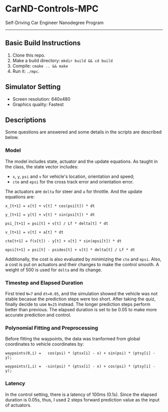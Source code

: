 # CarND-Controls-MPC
Self-Driving Car Engineer Nanodegree Program

---

## Basic Build Instructions

1. Clone this repo.
2. Make a build directory: `mkdir build && cd build`
3. Compile: `cmake .. && make`
4. Run it: `./mpc`.

## Simulator Setting

* Screen resolution: 640x480
* Graphics quality: Fastest

## Descriptions

Some questions are answered and some details in the scripts are described below.

### Model

The model includes state, actuator and the update equations. As taught in the class, the state vector includes:

* `x`, `y`, `psi` and `v` for vehicle's location, orientation and speed;
* `cte` and `epsi` for the cross track error and orientation error.

The actuators are `delta` for steer and `a` for throttle. And the update equations are:

`x_[t+1] = x[t] + v[t] * cos(psi[t]) * dt`

`y_[t+1] = y[t] + v[t] * sin(psi[t]) * dt`

`psi_[t+1] = psi[t] + v[t] / Lf * delta[t] * dt`

`v_[t+1] = v[t] + a[t] * dt`

`cte[t+1] = f(x[t]) - y[t] + v[t] * sin(epsi[t]) * dt`

`epsi[t+1] = psi[t] - psides[t] + v[t] * delta[t] / Lf * dt`


Additionally, the cost is also evaluated by minimizing the `cte` and `epsi`. Also, a cost is put on actuators and their changes to make the control smooth. A weight of 500 is used for `delta` and its change.

### Timestep and Elapsed Duration

First tried `N=7` and `dt=0.05`, and the simulation showed the vehicle was not stable becasue the prediction steps were too short. After taking the quiz, finally decide to use `N=25` instead. The longer prediction steps perform better than previous. The elapsed duration is set to be 0.05 to make more accurate prediction and control.

### Polynomial Fitting and Preprocessing

Before fitting the waypoints, the data was tranformed from global coordinates to vehicle coordinates by:

`waypoints(0,i) =   cos(psi) * (ptsx[i] - x) + sin(psi) * (ptsy[i] - y);`

`waypoints(1,i) =  -sin(psi) * (ptsx[i] - x) + cos(psi) * (ptsy[i] - y);`

### Latency

In the control setting, there is a latency of 100ms (0.1s). Since the elapsed duration is 0.05s, thus, I used 2 steps forward prediction value as the input of actuators.

